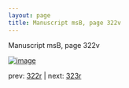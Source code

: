 ```yaml
---
layout: page
title: Manuscript msB, page 322v
---
```


Manuscript msB, page 322v

[![image](http://www.homermultitext.org/iipsrv?OBJ=IIP,1.0&FIF=/project/homer/pyramidal/deepzoom/hmt/vbbifolio/pending/vb_322v_323r.tif&WID=100&CVT=JPEG)](http://www.homermultitext.org/ict2/?urn=urn:cite2:hmt:vbbifolio.pending:vb_322v_323r)

prev:  [322r](../322r) | next:  [323r](../323r)

